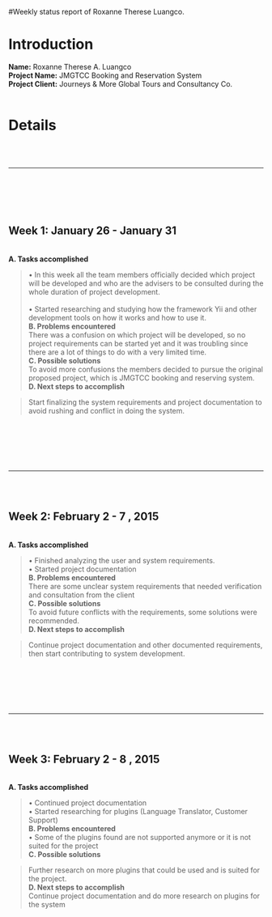 #Weekly status report of Roxanne Therese Luangco.

# Introduction #

<b>Name:</b> Roxanne Therese A. Luangco<br>
<b>Project Name:</b> JMGTCC Booking and Reservation System<br>
<b>Project Client:</b> Journeys & More Global Tours and Consultancy Co.<br>
<br>
<h1>Details</h1>
<br>
<br>
<hr><br>
<br>
<br>
<br>
<h2>Week 1: January 26 - January 31</h2><br>
<b>A. Tasks accomplished</b><br>
<blockquote>• In this week all the team members officially decided which project will be developed and who are the advisers to be consulted during the    whole duration of project development. <br><br>
• Started researching and studying how the framework Yii and other development tools on how it works and how to use it. <br>
<b>B. Problems encountered</b><br>
There was a confusion on which project will be developed, so no project requirements can be started yet and it was troubling since there are a lot of things to do with a very limited time.<br>
<b>C. Possible solutions</b><br>
To avoid more confusions the members decided to pursue the original proposed project, which is JMGTCC booking and reserving system.<br>
<b>D. Next steps to accomplish</b><br>
</blockquote><blockquote>Start finalizing the system requirements and project documentation to avoid rushing and conflict in doing the system.<br></blockquote>

<br><br>

<br>
<br>
<hr><br>
<br>
<h2>Week 2: February 2 - 7 , 2015</h2><br>
<b>A. Tasks accomplished</b><br>
<blockquote>• Finished analyzing the user and system requirements.<br>
• Started project documentation<br>
<b>B. Problems encountered</b><br>
There are some unclear system requirements that needed verification and consultation from the client<br>
<b>C. Possible solutions</b><br>
To avoid future conflicts with the requirements, some solutions were recommended.<br>
<b>D. Next steps to accomplish</b><br>
</blockquote><blockquote>Continue project documentation and other documented requirements, then start contributing to system development.<br></blockquote>

<br><br>

<br>
<br>
<hr><br>
<br>
<h2>Week 3: February 2 - 8 , 2015</h2><br>
<b>A. Tasks accomplished</b><br>
<blockquote>• Continued project documentation<br>
• Started researching for plugins (Language Translator, Customer Support) <br>
<b>B. Problems encountered</b><br>
• Some of the plugins found are not supported anymore or it is not suited for the project <br>
<b>C. Possible solutions</b><br>
</blockquote><blockquote>Further research on more plugins that could be used and is suited for the project.<br>
<b>D. Next steps to accomplish</b><br>
Continue project documentation and do more research on plugins for the system <br>